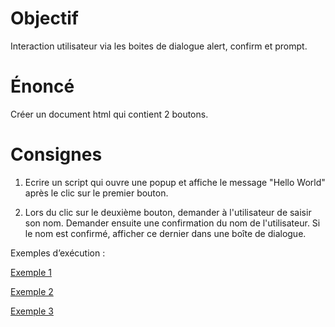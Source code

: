 # Objectif
Interaction utilisateur via les boites de dialogue alert, confirm et prompt.

# Énoncé 
Créer un document html qui contient 2 boutons.

# Consignes

1) Ecrire un script qui ouvre une popup et affiche le message "Hello World" après le clic sur le premier bouton.

2) Lors du clic sur le  deuxième bouton, demander à l'utilisateur de saisir son nom. Demander ensuite une confirmation du nom de l'utilisateur. Si le nom est confirmé, afficher ce dernier dans une boîte de dialogue.

Exemples d’exécution :

[Exemple 1](Exemple1.png)

[Exemple 2](Exemple2.png)

[Exemple 3](Exemple3.png)
